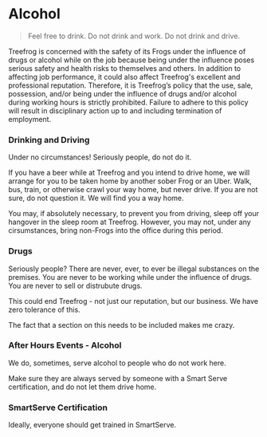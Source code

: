 # Alcohol

> Feel free to drink. Do not drink and work. Do not drink and drive.

Treefrog is concerned with the safety of its Frogs under the influence of drugs or alcohol while on the job because being under the influence poses serious safety and health risks to themselves and others. In addition to affecting job performance, it could also affect Treefrog's excellent and professional reputation. Therefore, it is Treefrog’s policy that the use, sale, possession, and/or being under the influence of drugs and/or alcohol during working hours is strictly prohibited. Failure to adhere to this policy will result in disciplinary action up to and including termination of employment.

### Drinking and Driving

Under no circumstances! Seriously people, do not do it.

If you have a beer while at Treefrog and you intend to drive home, we will arrange for you to be taken home by another sober Frog or an Uber. Walk, bus, train, or otherwise crawl your way home, but never drive. If you are not sure, do not question it. We will find you a way home.

You may, if absolutely necessary, to prevent you from driving, sleep off your hangover in the sleep room at Treefrog. However, you may not, under any cirsumstances, bring non-Frogs into the office during this period.

### Drugs

Seriously people? There are never, ever, to ever be illegal substances on the premises. You are never to be working while under the influence of drugs. You are never to sell or distrubute drugs.

This could end Treefrog - not just our reputation, but our business. We have zero tolerance of this.

The fact that a section on this needs to be included makes me crazy.

### After Hours Events - Alcohol

We do, sometimes, serve alcohol to people who do not work here.

Make sure they are always served by someone with a Smart Serve certification, and do not let them drive home.

### SmartServe Certification

Ideally, everyone should get trained in SmartServe.

